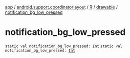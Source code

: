 [app](../../../index.md) / [android.support.coordinatorlayout](../../index.md) / [R](../index.md) / [drawable](index.md) / [notification_bg_low_pressed](./notification_bg_low_pressed.md)

# notification_bg_low_pressed

`static val notification_bg_low_pressed: `[`Int`](https://kotlinlang.org/api/latest/jvm/stdlib/kotlin/-int/index.html)
`static val notification_bg_low_pressed: `[`Int`](https://kotlinlang.org/api/latest/jvm/stdlib/kotlin/-int/index.html)